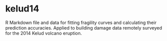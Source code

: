# kelud14
R Markdown file and data for fitting fragility curves and calculating their prediction accuracies. Applied to building damage data remotely surveyed for the 2014 Kelud volcano eruption.
